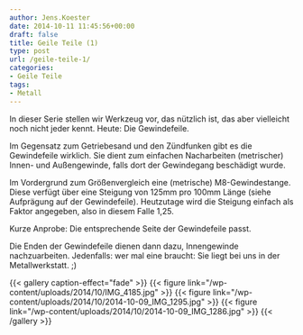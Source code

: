 ```yaml
---
author: Jens.Koester
date: 2014-10-11 11:45:56+00:00
draft: false
title: Geile Teile (1)
type: post
url: /geile-teile-1/
categories:
- Geile Teile
tags:
- Metall
---
```


In dieser Serie stellen wir Werkzeug vor, das nützlich ist, das aber vielleicht noch nicht jeder kennt. Heute: Die Gewindefeile.<!-- more -->

Im Gegensatz zum Getriebesand und den Zündfunken gibt es die Gewindefeile wirklich. Sie dient zum einfachen Nacharbeiten (metrischer) Innen- und Außengewinde, falls dort der Gewindegang beschädigt wurde.

Im Vordergrund zum Größenvergleich eine (metrische) M8-Gewindestange. Diese verfügt über eine Steigung von 125mm pro 100mm Länge (siehe Aufprägung auf der Gewindefeile). Heutzutage wird die Steigung einfach als Faktor angegeben, also in diesem Falle 1,25.

Kurze Anprobe: Die entsprechende Seite der Gewindefeile passt.

Die Enden der Gewindefeile dienen dann dazu, Innengewinde nachzuarbeiten. Jedenfalls: wer mal eine braucht: Sie liegt bei uns in der Metallwerkstatt. ;)


{{< gallery caption-effect="fade" >}}
  {{< figure link="/wp-content/uploads/2014/10/IMG_4185.jpg" >}}
{{< figure link="/wp-content/uploads/2014/10/2014-10-09_IMG_1295.jpg" >}}
{{< figure link="/wp-content/uploads/2014/10/2014-10-09_IMG_1286.jpg" >}}
{{< /gallery >}}


